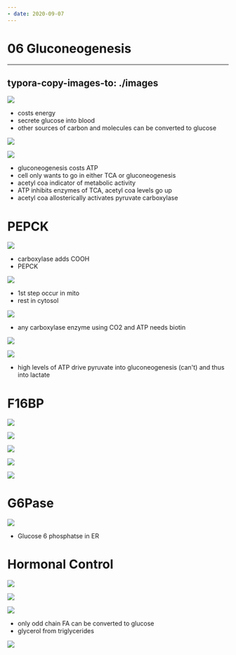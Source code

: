 ```yaml
---
- date: 2020-09-07
---
```


# 06 Gluconeogenesis
---

## typora-copy-images-to: ./images

![](https://photos.thisispiggy.com/file/wikiFiles/5A530FCE-F283-4291-A895-AECF5BC4B0FF.jpg)

- costs energy
- secrete glucose into blood
- other sources of carbon and molecules can be converted to glucose

![](https://photos.thisispiggy.com/file/wikiFiles/3528B198-D22E-484C-9C3C-E088D4F66A1F.jpg)

![](https://photos.thisispiggy.com/file/wikiFiles/A2E75C7F-10EC-401B-8135-427AE4F04E98.jpg)

- gluconeogenesis costs ATP
- cell only wants to go in either TCA or gluconeogenesis
- acetyl coa indicator of metabolic activity
- ATP inhibits enzymes of TCA, acetyl coa levels go up
- acetyl coa allosterically activates pyruvate carboxylase

# PEPCK

![](https://photos.thisispiggy.com/file/wikiFiles/4085B350-F6BD-442C-9408-10EAFD5ECDE5.jpg)

- carboxylase adds COOH
- PEPCK

![](https://photos.thisispiggy.com/file/wikiFiles/A22F216B-1439-4B06-A7F6-7449245871BB.jpg)

- 1st step occur in mito
- rest in cytosol

![](https://photos.thisispiggy.com/file/wikiFiles/21DB969D-34D0-4BFE-B28E-5FE5C5C05706.jpg)

- any carboxylase enzyme using CO2 and ATP needs biotin

![](https://photos.thisispiggy.com/file/wikiFiles/CDE9FE22-3C6A-4610-9A2A-1D240DED8007.jpg)

![](https://photos.thisispiggy.com/file/wikiFiles/67B91DCE-052B-434D-A2E8-D85E1905E149.jpg)

- high levels of ATP drive pyruvate into gluconeogenesis (can't) and thus into lactate

# F16BP

![](https://photos.thisispiggy.com/file/wikiFiles/40860F71-D9D8-4D35-AAFA-A166BF562A7A.jpg)

![](https://photos.thisispiggy.com/file/wikiFiles/DA13D724-50C4-4BAE-824D-1BFC4773C776.jpg)

![](https://photos.thisispiggy.com/file/wikiFiles/71A9E1DD-FAFD-403A-8E09-D1A615C7D9E7.jpg)

![](https://photos.thisispiggy.com/file/wikiFiles/D153C245-0A20-494A-BC8A-8C10F1CDD688.jpg)

![](https://photos.thisispiggy.com/file/wikiFiles/4DC1E543-2C7D-4F55-900C-762586AC1626.jpg)

# G6Pase

![](https://photos.thisispiggy.com/file/wikiFiles/6FCCC0B5-4B15-46B9-88E3-D3106CE2F19E.jpg)

- Glucose 6 phosphatse in ER

# Hormonal Control

![](https://photos.thisispiggy.com/file/wikiFiles/52A1D3AB-93F7-4C52-98E5-7504EF936675.jpg)

![](https://photos.thisispiggy.com/file/wikiFiles/0E72C119-207B-4AB7-81E0-2DB263FF7ACB.jpg)

![](https://photos.thisispiggy.com/file/wikiFiles/3EA515D4-333D-4C9A-A18D-C7834D9E0DB7.jpg)

- only odd chain FA can be converted to glucose
- glycerol from triglycerides

![](https://photos.thisispiggy.com/file/wikiFiles/99D3A6A5-EF13-44CD-9B77-FCAD112DD51E.jpg)
